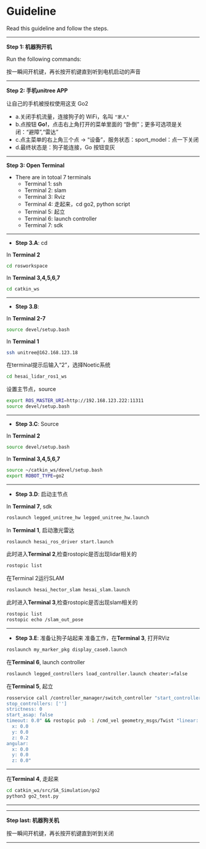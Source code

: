 # Guideline

Read this guideline and follow the steps.

---

**Step 1: 机器狗开机**

Run the following commands:

按一瞬间开机键，再长按开机键直到听到电机启动的声音


---
**Step 2: 手机unitree APP**

让自己的手机被授权使用这支 Go2

- a.关闭手机流量，连接狗子的 WiFi，名叫 `"家人"`
- b.点按钮 **Go!**，点击右上角打开的菜单里面的 “卧倒”；更多可选项是关闭：“避障”,“雷达”
- c.点主菜单的右上角三个点 -> “设备”，服务状态：sport_model：点一下关闭
- d.最终状态是：狗子能连接，Go 按钮变灰

---
**Step 3: Open Terminal**

- There are in totoal 7 terminals
  - Terminal 1: ssh
  - Terminal 2: slam
  - Terminal 3: Rviz
  - Terminal 4: 走起来，cd go2, python script
  - Terminal 5: 起立
  - Terminal 6: launch controller
  - Terminal 7: sdk

---
- **Step 3.A**: cd

In **Terminal 2**
```bash
cd rosworkspace
```

In **Terminal 3,4,5,6,7**
```bash
cd catkin_ws
```

---

- **Step 3.B**: 

In **Terminal 2-7**
```bash
source devel/setup.bash
```

In **Terminal 1**
```bash
ssh unitree@162.168.123.18
```
在terminal提示后输入“2”，选择Noetic系统

```bash
cd hesai_lidar_ros1_ws
```
设置主节点，source
```bash
export ROS_MASTER_URI=http://192.168.123.222:11311
source devel/setup.bash
```

---

- **Step 3.C**: Source

In **Terminal 2**
```bash
source devel/setup.bash
```

In **Terminal 3,4,5,6,7**

```bash
source ~/catkin_ws/devel/setup.bash
export ROBOT_TYPE=go2
```

---

- **Step 3.D**: 启动主节点

In **Terminal 7**, sdk
```bash
roslaunch legged_unitree_hw legged_unitree_hw.launch
```

In **Terminal 1**, 启动激光雷达
```bash
roslaunch hesai_ros_driver start.launch
```
此时进入**Terminal 2**,检查rostopic是否出现lidar相关的
```bash
rostopic list
```
在Terminal 2运行SLAM
```bash
roslaunch hesai_hector_slam hesai_slam.launch
```
此时进入**Terminal 3**,检查rostopic是否出现slam相关的
```bash
rostopic list
rostopic echo /slam_out_pose
```

---

- **Step 3.E**: 准备让狗子站起来
准备工作，在**Terminal 3**, 打开RViz
```bash
roslaunch my_marker_pkg display_case0.launch
```

在**Terminal 6**, launch controller
```bash
roslaunch legged_controllers load_controller.launch cheater:=false
```

在**Terminal 5**, 起立
```bash
rosservice call /controller_manager/switch_controller "start_controllers: ['controllers/legged_controller']
stop_controllers: ['']
strictness: 0
start_asap: false
timeout: 0.0" && rostopic pub -1 /cmd_vel geometry_msgs/Twist "linear:
  x: 0.0
  y: 0.0
  z: 0.2
angular:
  x: 0.0
  y: 0.0
  z: 0.0"
```
---
在**Terminal 4**, 走起来
```bash
cd catkin_ws/src/SA_Simulation/go2
python3 go2_test.py
```
---


---

**Step last: 机器狗关机**

按一瞬间开机键，再长按开机键直到听到关闭

---